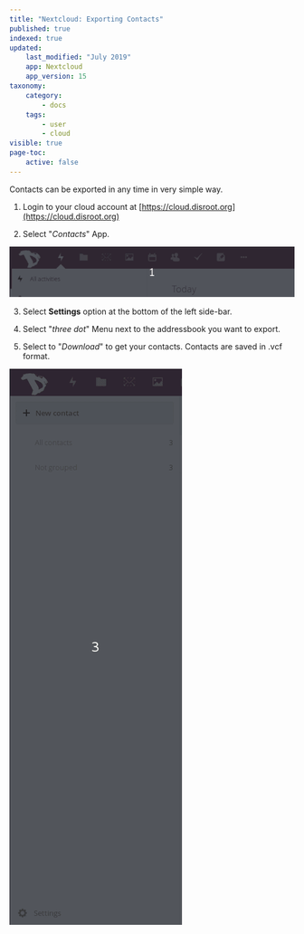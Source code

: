 ```yaml
---
title: "Nextcloud: Exporting Contacts"
published: true
indexed: true
updated:
    last_modified: "July 2019"		
    app: Nextcloud
    app_version: 15
taxonomy:
    category:
        - docs
    tags:
        - user
        - cloud
visible: true
page-toc:
    active: false
---
```


Contacts can be exported in any time in very simple way.

1. Login to your cloud account at [https://cloud.disroot.org](https://cloud.disroot.org)

2. Select "*Contacts*" App.

![](en/select_app.gif)

3. Select **Settings** option at the bottom of the left side-bar.

4. Select "*three dot*" Menu next to the addressbook you want to export.

5. Select to "*Download*" to get your contacts. Contacts are saved in .vcf format.

![](en/export_data.gif)
